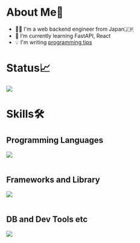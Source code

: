 # About Me👋
- 👨‍💻 I'm a web backend engineer from Japan🇯🇵
- 🌱 I’m currently learning FastAPI, React
- 💡 I'm writing [programming tips](https://handsomely-opinion-ffb.notion.site/Programming-Tips-ebe54bcb65b94241b179fddfe7d82759?pvs=4)

# Status📈
![](https://github-readme-stats.vercel.app/api/top-langs?username=KeishiIrisa&show_icons=true&locale=en&layout=compact)

# Skills🛠️

## Programming Languages

<img src="https://skillicons.dev/icons?i=html,css,md,js,typescript,python,java" /> <br /><br />

## Frameworks and Library

<img src="https://skillicons.dev/icons?i=vue,flask,django,spring" /> <br /><br />

## DB and Dev Tools etc

<img src="https://skillicons.dev/icons?i=mysql,postman,docker,git,github,vscode,idea,figma" /> <br /><br />


<!--
**KeishiIrisa/KeishiIrisa** is a ✨ _special_ ✨ repository because its `README.md` (this file) appears on your GitHub profile.

Here are some ideas to get you started:



- 🤔 I’m looking for help with ...
- 💬 Ask me about ...
- 📫 How to reach me: ...
- 😄 Pronouns: ...
- ⚡ Fun fact: ...
-->
